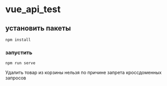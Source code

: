 # vue_api_test

## установить пакеты
```
npm install
```

### запустить
```
npm run serve
```

Удалить товар из корзины нельзя по причине запрета кроссдоменных запросов
